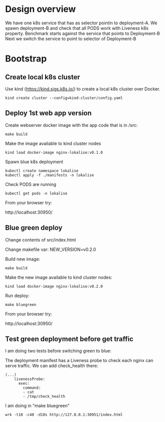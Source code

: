 # Design overview

We have one k8s service that has as selector pointin to deployment-A.
We spawn deployment-B and check that all PODS work with Liveness k8s property.
Benchmark starts against the service that points to Deployment-B
Next we switch the service to point to selector of Deployment-B

# Bootstrap

## Create local k8s cluster
Use kind (https://kind.sigs.k8s.io/) to create a local k8s cluster over Docker.

````
kind create cluster --config=kind-cluster/config.yaml
````
## Deploy 1st web app version
Create webserver docker image with the app code that is in /src:
```
make build
```
Make the image available to kind cluster nodes
```
kind load docker-image nginx-lokalise:v0.1.0
```
Spawn blue k8s deployment
```
kubectl create namespace lokalise
kubectl apply -f ./manifests -n lokalise
```
Check PODS are running
```
kubectl get pods -n lokalise
```
From your browser try:

http://localhost:30950/

## Blue green deploy

Change contents of src/index.html

Change makefile var: NEW_VERSION=v0.2.0

Build new image: 
```
make build
```
Make the new image available to kind cluster nodes:
```
kind load docker-image nginx-lokalise:v0.2.0
```
Run deploy:
```
make bluegreen
```
From your browser try:

http://localhost:30950/

## Test green deployment before get traffic
I am doing two tests before switching green to blue:

The deployment manifest has a Liveness probe to check each nginx can serve traffic. We can add check_health there:
```
(...)
    livenessProbe:
      exec:
        command:
        - cat
        - /tmp/check_health
```
I am doing in "make bluegreen"  
```
wrk -t10 -c40 -d10s http://127.0.0.1:30951/index.html
```